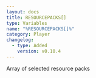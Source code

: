 ```yaml
---
layout: docs
title: RESOURCEPACKS[]
type: Variables
name: "%RESOURCEPACKS[]%"
category: Player
changelog:
  - type: Added
    version: v0.10.4
---
```

Array of selected resource packs
